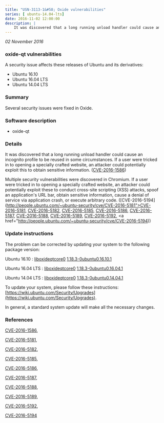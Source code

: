 ```yaml
---
title: "USN-3113-1&#58; Oxide vulnerabilities"
series: [ ubuntu-14.04-lts]
date: 2016-11-02 12:00:00
description: |
    It was discovered that a long running unload handler could cause an incognito profile to be reused in some circumstances. If a user were tricked in to opening a specially crafted website, an attacker could potentially exploit this to obtain sensitive information. ([CVE-2016-1586](http://people.ubuntu.com/~ubuntu-security/cve/CVE-2016-1586))
--- 
```

 
 

*02 November 2016*

### oxide-qt vulnerabilities

A security issue affects these releases of Ubuntu and its derivatives:

* Ubuntu 16.10
* Ubuntu 16.04 LTS
* Ubuntu 14.04 LTS

### Summary

Several security issues were fixed in Oxide. 

### Software description

* oxide-qt 

### Details

It was discovered that a long running unload handler could cause an incognito profile to be reused in some circumstances. If a user were tricked in to opening a specially crafted website, an attacker could potentially exploit this to obtain sensitive information. ([CVE-2016-1586](http://people.ubuntu.com/~ubuntu-security/cve/CVE-2016-1586))

Multiple security vulnerabilities were discovered in Chromium. If a user were tricked in to opening a specially crafted website, an attacker could potentially exploit these to conduct cross-site scripting (XSS) attacks, spoof an application&#39;s URL bar, obtain sensitive information, cause a denial of service via application crash, or execute arbitrary code. ([CVE-2016-5194](http://people.ubuntu.com/~ubuntu-security/cve/CVE-2016-5181">CVE-2016-5181</a>, <a href="http://people.ubuntu.com/~ubuntu-security/cve/CVE-2016-5182">CVE-2016-5182</a>, <a href="http://people.ubuntu.com/~ubuntu-security/cve/CVE-2016-5185">CVE-2016-5185</a>, <a href="http://people.ubuntu.com/~ubuntu-security/cve/CVE-2016-5186">CVE-2016-5186</a>, <a href="http://people.ubuntu.com/~ubuntu-security/cve/CVE-2016-5187">CVE-2016-5187</a>, <a href="http://people.ubuntu.com/~ubuntu-security/cve/CVE-2016-5188">CVE-2016-5188</a>, <a href="http://people.ubuntu.com/~ubuntu-security/cve/CVE-2016-5189">CVE-2016-5189</a>, <a href="http://people.ubuntu.com/~ubuntu-security/cve/CVE-2016-5192">CVE-2016-5192</a>, <a href="http://people.ubuntu.com/~ubuntu-security/cve/CVE-2016-5194)) 

### Update instructions

The problem can be corrected by updating your system to the following package version:

Ubuntu 16.10
 : [liboxideqtcore0](https://launchpad.net/ubuntu/+source/oxide-qt) <span> [1.18.3-0ubuntu0.16.10.1](https://launchpad.net/ubuntu/+source/oxide-qt/1.18.3-0ubuntu0.16.10.1) </span> 

Ubuntu 16.04 LTS
 : [liboxideqtcore0](https://launchpad.net/ubuntu/+source/oxide-qt) <span> [1.18.3-0ubuntu0.16.04.1](https://launchpad.net/ubuntu/+source/oxide-qt/1.18.3-0ubuntu0.16.04.1) </span> 

Ubuntu 14.04 LTS
 : [liboxideqtcore0](https://launchpad.net/ubuntu/+source/oxide-qt) <span> [1.18.3-0ubuntu0.14.04.1](https://launchpad.net/ubuntu/+source/oxide-qt/1.18.3-0ubuntu0.14.04.1) </span> 

To update your system, please follow these instructions: [https://wiki.ubuntu.com/Security/Upgrades](https://wiki.ubuntu.com/Security/Upgrades).

In general, a standard system update will make all the necessary changes. 

### References

 
 [CVE-2016-1586](http://people.ubuntu.com/~ubuntu-security/cve/CVE-2016-1586), 

 [CVE-2016-5181](http://people.ubuntu.com/~ubuntu-security/cve/CVE-2016-5181), 

 [CVE-2016-5182](http://people.ubuntu.com/~ubuntu-security/cve/CVE-2016-5182), 

 [CVE-2016-5185](http://people.ubuntu.com/~ubuntu-security/cve/CVE-2016-5185), 

 [CVE-2016-5186](http://people.ubuntu.com/~ubuntu-security/cve/CVE-2016-5186), 

 [CVE-2016-5187](http://people.ubuntu.com/~ubuntu-security/cve/CVE-2016-5187), 

 [CVE-2016-5188](http://people.ubuntu.com/~ubuntu-security/cve/CVE-2016-5188), 

 [CVE-2016-5189](http://people.ubuntu.com/~ubuntu-security/cve/CVE-2016-5189), 

 [CVE-2016-5192](http://people.ubuntu.com/~ubuntu-security/cve/CVE-2016-5192), 

 [CVE-2016-5194](http://people.ubuntu.com/~ubuntu-security/cve/CVE-2016-5194)
 

